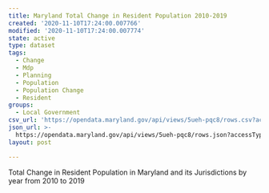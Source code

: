 ```yaml
---
title: Maryland Total Change in Resident Population 2010-2019
created: '2020-11-10T17:24:00.007766'
modified: '2020-11-10T17:24:00.007774'
state: active
type: dataset
tags:
  - Change
  - Mdp
  - Planning
  - Population
  - Population Change
  - Resident
groups:
  - Local Government
csv_url: 'https://opendata.maryland.gov/api/views/5ueh-pqc8/rows.csv?accessType=DOWNLOAD'
json_url: >-
  https://opendata.maryland.gov/api/views/5ueh-pqc8/rows.json?accessType=DOWNLOAD
layout: post

---
```

Total Change in Resident Population in Maryland and its Jurisdictions by year from  2010 to 2019
